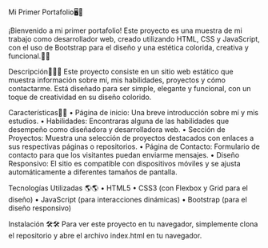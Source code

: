 Mi Primer Portafolio🖥️🌸

¡Bienvenido a mi primer portafolio! Este proyecto es una muestra de mi trabajo como desarrollador web, creado utilizando HTML, CSS y JavaScript, con el uso de Bootstrap para el diseño y una estética colorida, creativa y funcional.🌈🌈

Descripción👩🏻‍💻
Este proyecto consiste en un sitio web estático que muestra información sobre mí, mis habilidades, proyectos y cómo contactarme. Está diseñado para ser simple, elegante y funcional, con un toque de creatividad en su diseño colorido.

Características🛜🛜
•	Página de inicio: Una breve introducción sobre mí y mis estudios.
•	Habilidades: Encontraras alguna de las habilidades que desempeño como diseñadora y desarrolladora web.
•	Sección de Proyectos: Muestra una selección de proyectos destacados con enlaces a sus respectivas páginas o repositorios.
•	Página de Contacto: Formulario de contacto para que los visitantes puedan enviarme mensajes.
•	Diseño Responsivo: El sitio es compatible con dispositivos móviles y se ajusta automáticamente a diferentes tamaños de pantalla.

Tecnologías Utilizadas 🌎🌎
•	HTML5
•	CSS3 (con Flexbox y Grid para el diseño)
•	JavaScript (para interacciones dinámicas)
•	Bootstrap (para el diseño responsivo)

Instalación 🛠️🛠️
Para ver este proyecto en tu navegador, simplemente clona el repositorio y abre el archivo index.html en tu navegador.




